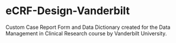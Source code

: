 # eCRF-Design-Vanderbilt
Custom Case Report Form and Data Dictionary created for the Data Management in Clinical Research course by Vanderbilt University.
